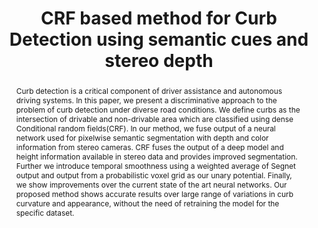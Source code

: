 ---
layout: project-page-new
title: "CRF based method for Curb Detection using semantic cues and stereo depth"
authors:
  - name: Danish Sodhi∗
    sup: #
  - name: Sarthak Upadhyay†
    sup: #
  - name: Dhaivat Bhatt‡
    sup: #
  - name: K Madhava Krishna
    sup: #
  - name: Shanti Swarup
    sup: #
affiliations:
  - name: IIIT Hyderabad, India
    link: https://robotics.iiit.ac.in
    sup: #
  - name: Uurmi Systems
    link: #
    sup: #
permalink: /publications/2016/Sodhi_CRF/
abstract: "Curb detection is a critical component of driver assistance and autonomous driving systems. In this paper, we present a discriminative approach to the problem of curb detection
under diverse road conditions. We define curbs as the intersection of drivable and non-drivable area which are classified using dense Conditional random fields(CRF). In our method, we fuse output of a neural network used for pixelwise semantic segmentation with depth and color information from stereo cameras. CRF fuses the output of a deep model and height information available in stereo data and
provides improved segmentation. Further we introduce temporal smoothness using a weighted average of Segnet output and output from a probabilistic voxel grid as our unary potential. Finally, we show improvements over the current state of the art neural networks. Our proposed method shows accurate results over large range of variations in curb curvature and appearance, without the need of retraining the model for the specific dataset."
paper: https://robotics.iiit.ac.in/uploads/Main/Publications/Danish_etal_ICVGIP16.pdf
# iframe: https://www.youtube.com/embed/jhjskX4FQwA

---